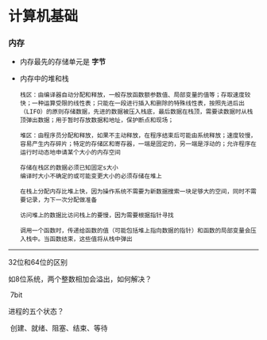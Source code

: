 # 计算机基础

### 内存

* 内存最先的存储单元是 **字节**





* 内存中的堆和栈

  ``` text
  栈区：由编译器自动分配和释放，一般存放函数额参数值、局部变量的值等；存取速度较快；一种运算受限的线性表；只能在一段进行插入和删除的特殊线性表，按照先进后出（LIFO）的原则存储数据，先进的数据被压入栈底，最后数据在栈顶，需要读数据时从栈顶弹出数据；用于暂时存放数据和地址，保护断点和现场；
  
  堆区：由程序员分配和释放，如果不主动释放，在程序结束后可能由系统释放；速度较慢，容易产生内存碎片；特定的存储区和寄存器，一端是固定的，另一端是浮动的；允许程序在运行时动态地申请某个大小的内存空间
  
  存储在栈区的数据必须已知固定s大小
  编译时大小不确定的或可能变更大小的必须存储在堆上

  在栈上分配内存比堆上快，因为操作系统不需要为新数据搜索一块足够大的空间，同时不需要记录，为下一次分配做准备
  
  访问堆上的数据比访问栈上的要慢，因为需要根据指针寻找
  
  调用一个函数时，传递给函数的值（可能包括堆上指向数据的指针）和函数的局部变量会压入栈中。当函数结束，这些值将从栈中弹出
  ```
  
  



---



32位和64位的区别

如8位系统，两个整数相加会溢出，如何解决？   

​	7bit



进程的五个状态？

​	创建、就绪、阻塞、结束、等待



